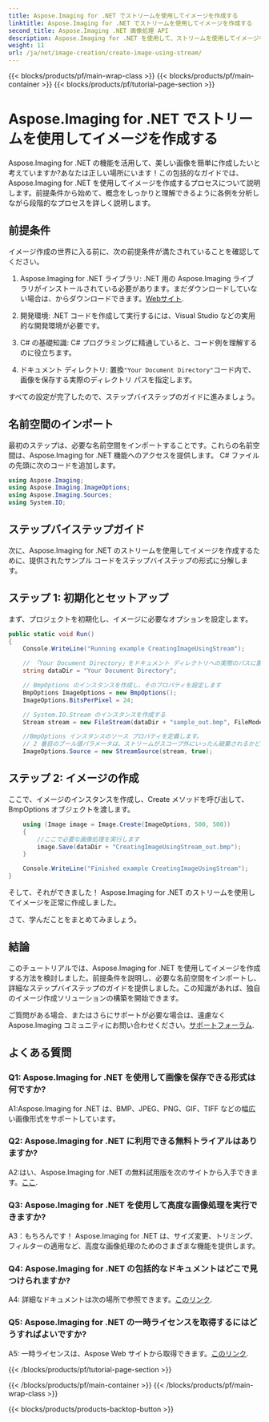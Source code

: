 ```yaml
---
title: Aspose.Imaging for .NET でストリームを使用してイメージを作成する
linktitle: Aspose.Imaging for .NET でストリームを使用してイメージを作成する
second_title: Aspose.Imaging .NET 画像処理 API
description: Aspose.Imaging for .NET を使用して、ストリームを使用してイメージを作成する方法を段階的に学習します。包括的なガイド、前提条件、FAQ が含まれています。
weight: 11
url: /ja/net/image-creation/create-image-using-stream/
---
```


{{< blocks/products/pf/main-wrap-class >}}
{{< blocks/products/pf/main-container >}}
{{< blocks/products/pf/tutorial-page-section >}}

# Aspose.Imaging for .NET でストリームを使用してイメージを作成する

Aspose.Imaging for .NET の機能を活用して、美しい画像を簡単に作成したいと考えていますか?あなたは正しい場所にいます！この包括的なガイドでは、Aspose.Imaging for .NET を使用してイメージを作成するプロセスについて説明します。前提条件から始めて、概念をしっかりと理解できるように各例を分析しながら段階的なプロセスを詳しく説明します。

## 前提条件

イメージ作成の世界に入る前に、次の前提条件が満たされていることを確認してください。

1.  Aspose.Imaging for .NET ライブラリ: .NET 用の Aspose.Imaging ライブラリがインストールされている必要があります。まだダウンロードしていない場合は、からダウンロードできます。[Webサイト](https://releases.aspose.com/imaging/net/).

2. 開発環境: .NET コードを作成して実行するには、Visual Studio などの実用的な開発環境が必要です。

3. C# の基礎知識: C# プログラミングに精通していると、コード例を理解するのに役立ちます。

4. ドキュメント ディレクトリ: 置換`"Your Document Directory"`コード内で、画像を保存する実際のディレクトリ パスを指定します。

すべての設定が完了したので、ステップバイステップのガイドに進みましょう。

## 名前空間のインポート

最初のステップは、必要な名前空間をインポートすることです。これらの名前空間は、Aspose.Imaging for .NET 機能へのアクセスを提供します。 C# ファイルの先頭に次のコードを追加します。

```csharp
using Aspose.Imaging;
using Aspose.Imaging.ImageOptions;
using Aspose.Imaging.Sources;
using System.IO;
```

## ステップバイステップガイド

次に、Aspose.Imaging for .NET のストリームを使用してイメージを作成するために、提供されたサンプル コードをステップバイステップの形式に分解します。

## ステップ 1: 初期化とセットアップ

まず、プロジェクトを初期化し、イメージに必要なオプションを設定します。

```csharp
public static void Run()
{
    Console.WriteLine("Running example CreatingImageUsingStream");

    // 「Your Document Directory」をドキュメント ディレクトリへの実際のパスに置き換えます。
    string dataDir = "Your Document Directory";

    // BmpOptions のインスタンスを作成し、そのプロパティを設定します
    BmpOptions ImageOptions = new BmpOptions();
    ImageOptions.BitsPerPixel = 24;

    // System.IO.Stream のインスタンスを作成する
    Stream stream = new FileStream(dataDir + "sample_out.bmp", FileMode.Create);

    //BmpOptions インスタンスのソース プロパティを定義します。
    // 2 番目のブール値パラメータは、ストリームがスコープ外にいったん破棄されるかどうかを決定します。
    ImageOptions.Source = new StreamSource(stream, true);
```

## ステップ 2: イメージの作成

ここで、イメージのインスタンスを作成し、Create メソッドを呼び出して、BmpOptions オブジェクトを渡します。

```csharp
    using (Image image = Image.Create(ImageOptions, 500, 500))
    {
        //ここで必要な画像処理を実行します
        image.Save(dataDir + "CreatingImageUsingStream_out.bmp");
    }

    Console.WriteLine("Finished example CreatingImageUsingStream");
}
```

そして、それができました！ Aspose.Imaging for .NET のストリームを使用してイメージを正常に作成しました。

さて、学んだことをまとめてみましょう。

## 結論

このチュートリアルでは、Aspose.Imaging for .NET を使用してイメージを作成する方法を検討しました。前提条件を説明し、必要な名前空間をインポートし、詳細なステップバイステップのガイドを提供しました。この知識があれば、独自のイメージ作成ソリューションの構築を開始できます。

ご質問がある場合、またはさらにサポートが必要な場合は、遠慮なく Aspose.Imaging コミュニティにお問い合わせください。[サポートフォーラム](https://forum.aspose.com/).

## よくある質問

### Q1: Aspose.Imaging for .NET を使用して画像を保存できる形式は何ですか?

A1:Aspose.Imaging for .NET は、BMP、JPEG、PNG、GIF、TIFF などの幅広い画像形式をサポートしています。

### Q2: Aspose.Imaging for .NET に利用できる無料トライアルはありますか?

 A2:はい、Aspose.Imaging for .NET の無料試用版を次のサイトから入手できます。[ここ](https://releases.aspose.com/).

### Q3: Aspose.Imaging for .NET を使用して高度な画像処理を実行できますか?

A3：もちろんです！ Aspose.Imaging for .NET は、サイズ変更、トリミング、フィルターの適用など、高度な画像処理のためのさまざまな機能を提供します。

### Q4: Aspose.Imaging for .NET の包括的なドキュメントはどこで見つけられますか?

 A4: 詳細なドキュメントは次の場所で参照できます。[このリンク](https://reference.aspose.com/imaging/net/).

### Q5: Aspose.Imaging for .NET の一時ライセンスを取得するにはどうすればよいですか?

 A5: 一時ライセンスは、Aspose Web サイトから取得できます。[このリンク](https://purchase.aspose.com/temporary-license/).

{{< /blocks/products/pf/tutorial-page-section >}}

{{< /blocks/products/pf/main-container >}}
{{< /blocks/products/pf/main-wrap-class >}}

{{< blocks/products/products-backtop-button >}}
